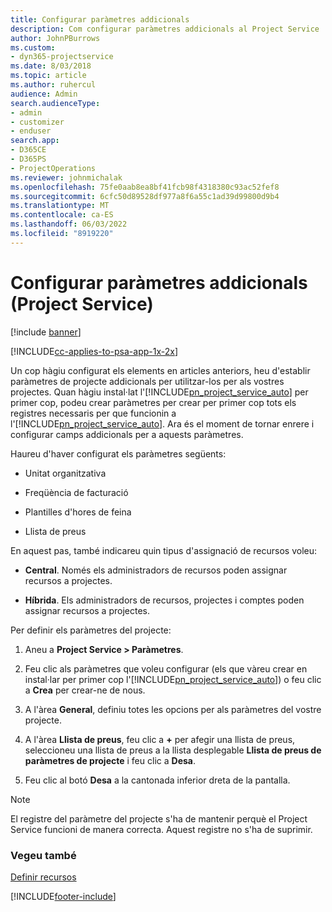 ```yaml
---
title: Configurar paràmetres addicionals
description: Com configurar paràmetres addicionals al Project Service
author: JohnPBurrows
ms.custom:
- dyn365-projectservice
ms.date: 8/03/2018
ms.topic: article
ms.author: ruhercul
audience: Admin
search.audienceType:
- admin
- customizer
- enduser
search.app:
- D365CE
- D365PS
- ProjectOperations
ms.reviewer: johnmichalak
ms.openlocfilehash: 75fe0aab8ea8bf41fcb98f4318380c93ac52fef8
ms.sourcegitcommit: 6cfc50d89528df977a8f6a55c1ad39d99800d9b4
ms.translationtype: MT
ms.contentlocale: ca-ES
ms.lasthandoff: 06/03/2022
ms.locfileid: "8919220"
---
```

# <a name="configure-additional-parameter-settings-project-service"></a>Configurar paràmetres addicionals (Project Service)

[!include [banner](../includes/psa-now-project-operations.md)]

[!INCLUDE[cc-applies-to-psa-app-1x-2x](../includes/cc-applies-to-psa-app-1x-2x.md)]

Un cop hàgiu configurat els elements en articles anteriors, heu d'establir paràmetres de projecte addicionals per utilitzar-los per als vostres projectes. Quan hàgiu instal·lat l'[!INCLUDE[pn_project_service_auto](../includes/pn-project-service-auto.md)] per primer cop, podeu crear paràmetres per crear per primer cop tots els registres necessaris per que funcionin a l'[!INCLUDE[pn_project_service_auto](../includes/pn-project-service-auto.md)]. Ara és el moment de tornar enrere i configurar camps addicionals per a aquests paràmetres.  
  
 Haureu d'haver configurat els paràmetres següents:  
  
-   Unitat organitzativa  
  
-   Freqüència de facturació  
  
-   Plantilles d'hores de feina  
  
-   Llista de preus  
 
En aquest pas, també indicareu quin tipus d'assignació de recursos voleu:  
  
- **Central**. Només els administradors de recursos poden assignar recursos a projectes.  
  
- **Híbrida**. Els administradors de recursos, projectes i comptes poden assignar recursos a projectes.  
  
 
Per definir els paràmetres del projecte:  
  
1. Aneu a **Project Service > Paràmetres**.  
  
2. Feu clic als paràmetres que voleu configurar (els que vàreu crear en instal·lar per primer cop l'[!INCLUDE[pn_project_service_auto](../includes/pn-project-service-auto.md)]) o feu clic a **Crea** per crear-ne de nous.  
  
3. A l'àrea **General**, definiu totes les opcions per als paràmetres del vostre projecte.  
  
4. A l'àrea **Llista de preus**, feu clic a **+** per afegir una llista de preus, seleccioneu una llista de preus a la llista desplegable **Llista de preus de paràmetres de projecte** i feu clic a **Desa**.  
  
5. Feu clic al botó **Desa** a la cantonada inferior dreta de la pantalla.  

> [!NOTE]
> El registre del paràmetre del projecte s'ha de mantenir perquè el Project Service funcioni de manera correcta. Aquest registre no s'ha de suprimir.

### <a name="see-also"></a>Vegeu també  
 [Definir recursos](../psa/set-up-resources.md)


[!INCLUDE[footer-include](../includes/footer-banner.md)]
